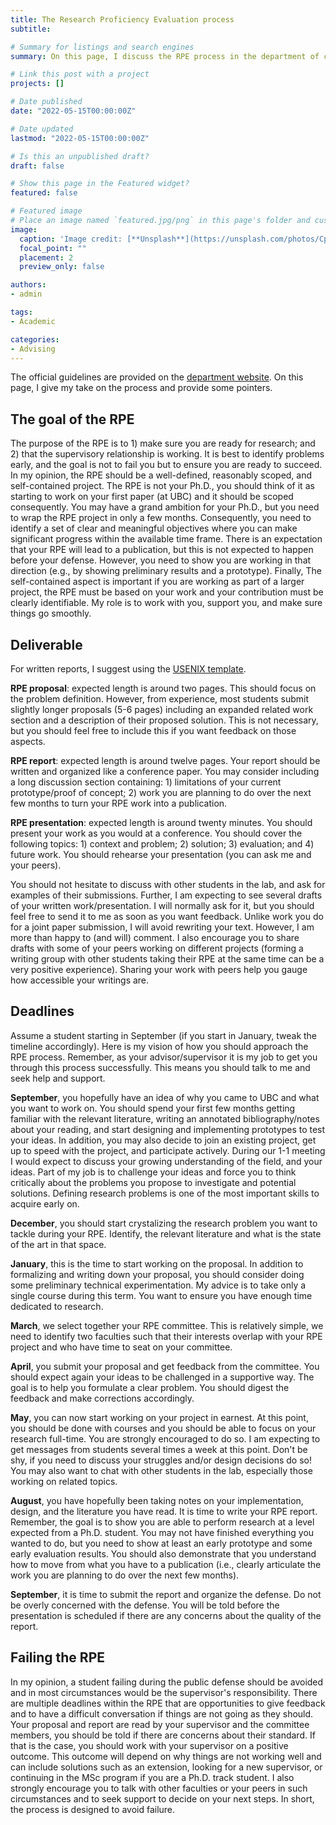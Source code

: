 ```yaml
---
title: The Research Proficiency Evaluation process
subtitle:

# Summary for listings and search engines
summary: On this page, I discuss the RPE process in the department of computer science at UBC.

# Link this post with a project
projects: []

# Date published
date: "2022-05-15T00:00:00Z"

# Date updated
lastmod: "2022-05-15T00:00:00Z"

# Is this an unpublished draft?
draft: false

# Show this page in the Featured widget?
featured: false

# Featured image
# Place an image named `featured.jpg/png` in this page's folder and customize its options here.
image:
  caption: 'Image credit: [**Unsplash**](https://unsplash.com/photos/CpkOjOcXdUY)'
  focal_point: ""
  placement: 2
  preview_only: false

authors:
- admin

tags:
- Academic

categories:
- Advising
---
```


The official guidelines are provided on the [department website](https://www.cs.ubc.ca/students/grad/policies/grad-handbook/research-proficiency-evaluation-rpe/rpe-process).
On this page, I give my take on the process and provide some pointers.

## The goal of the RPE

The purpose of the RPE is to 1) make sure you are ready for research; and
2) that the supervisory relationship is working. It is best to identify problems
early, and the goal is not to fail you but to ensure you are ready to succeed.
In my opinion, the RPE should be a well-defined, reasonably scoped, and
self-contained project. The RPE is not your Ph.D., you should think of it as
starting to work on your first paper (at UBC) and it should be scoped
consequently. You may have a grand ambition for your Ph.D.,
but you need to wrap the RPE project in only a few months.
Consequently, you need to identify a set of clear and meaningful objectives where
you can make significant progress within the available time frame.
There is an expectation that your RPE will lead to a publication, but this is
not expected to happen before your defense. However, you need to show you are
working in that direction (e.g., by showing preliminary results and a prototype).
Finally, The self-contained aspect is important if you are working as part
of a larger project, the RPE must be based on your work and your contribution
must be clearly identifiable.
My role is to work with you, support you, and make sure things go smoothly.

## Deliverable

For written reports, I suggest using the [USENIX template](https://www.usenix.org/conferences/author-resources/paper-templates).

**RPE proposal**: expected length is around two pages. This should focus on the problem
definition. However, from experience, most students submit slightly longer proposals (5-6 pages)
including an expanded related work section and a description of their proposed solution.
This is not necessary, but you should feel free to include this if you want feedback on those aspects.

**RPE report**: expected length is around twelve pages. Your report should be
written and organized like a conference paper. You may consider including a long
discussion section containing: 1) limitations of your current prototype/proof of concept; 2) work
you are planning to do over the next few months to turn your RPE work into a publication.

**RPE presentation**: expected length is around twenty minutes. You should present
your work as you would at a conference. You should cover the following topics: 1) context and problem;
2) solution; 3) evaluation; and 4) future work. You should
rehearse your presentation (you can ask me and your peers).

You should not hesitate to discuss with other students in the lab, and ask for examples
of their submissions. Further, I am expecting to see several drafts of your
written work/presentation. I will normally ask for it, but you should feel free
to send it to me as soon as you want feedback. Unlike work you do for a joint paper submission, I will avoid rewriting your text. However, I am more than happy to (and will) comment.
I also encourage you to share drafts with some of your peers working on
different projects (forming a writing group with other students taking their RPE at the same time can be a very positive experience). Sharing your work with peers help you gauge how accessible your writings are.

## Deadlines

Assume a student starting in September (if you start in January, tweak the timeline accordingly).
Here is my vision of how you should approach the RPE process.
Remember, as your advisor/supervisor it is my job to get you through this process
successfully. This means you should talk to me and seek help and support.

**September**, you hopefully have an idea of why you came to UBC and what you want to work on.
You should spend your first few months getting familiar with the relevant literature,
writing an annotated bibliography/notes about your reading, and start designing and implementing prototypes to test your ideas.
In addition, you may also decide to join an existing project, get up to speed with the project, and participate actively.
During our 1-1 meeting I would expect to discuss your growing understanding of
the field, and your ideas. Part of my job is to challenge your ideas
and force you to think critically about the problems you propose to investigate and potential solutions.
Defining research problems is one of the most important skills to acquire early on.

**December**, you should start crystalizing the research problem you want to
tackle during your RPE. Identify, the relevant literature and what is the state
of the art in that space.

**January**, this is the time to start working on the proposal. In addition to formalizing and writing down your proposal, you should consider doing some preliminary technical experimentation. My advice is to take only a single course during this term. You want to ensure you have enough
time dedicated to research.

**March**, we select together your RPE committee. This is relatively simple,
we need to identify two faculties such that their interests overlap with your RPE project
and who have time to seat on your committee.

**April**, you submit your proposal and get feedback from the committee. You should
expect again your ideas to be challenged in a supportive way. The goal is to help
you formulate a clear problem. You should digest the feedback and make corrections
accordingly.

**May**, you can now start working on your project in earnest. At this point,
you should be done with courses and you should be able to focus on your research
full-time. You are strongly encouraged to do so. I am expecting to get messages
from students several times a week at this point. Don't be shy, if you need to
discuss your struggles and/or design decisions do so! You may also want to chat
with other students in the lab, especially those working on related topics.

**August**, you have hopefully been taking notes on your implementation, design,
and the literature you have read. It is time to write your RPE report. Remember,
the goal is to show you are able to perform research at a level expected from a
Ph.D. student. You may not have finished everything you wanted to do, but you need
to show at least an early prototype and some early evaluation results. You should also
demonstrate that you understand how to move from what you have to a publication
(i.e., clearly articulate the work you are planning to do over the next few months).

**September**, it is time to submit the report and organize the defense. Do not
be overly concerned with the defense. You will be told before the presentation is scheduled if there are
any concerns about the quality of the report.

## Failing the RPE

In my opinion, a student failing during the public defense should be avoided and
in most circumstances would be the supervisor's responsibility.
There are multiple deadlines within the RPE that are opportunities to give
feedback and to have a difficult conversation if things are not going as they
should.
Your proposal and report are read by your supervisor and the committee members, you
should be told if there are concerns about their standard.
If that is the case, you should work with your supervisor on a positive outcome.
This outcome will depend on why things are not working well and can include
solutions such as an extension, looking for a new supervisor, or continuing in
the MSc program if you are a Ph.D. track student.
I also strongly encourage you to talk with other faculties or your peers in such
circumstances and to seek support to decide on your next steps.
In short, the process is designed to avoid failure.
